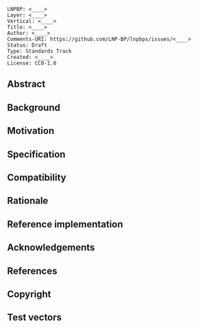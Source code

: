 ```
LNPBP: <____>
Layer: <____>
Vertical: <____>
Title: <____>
Author: <____>
Comments-URI: https://github.com/LNP-BP/lnpbps/issues/<____>
Status: Draft
Type: Standards Track
Created: <____>
License: CC0-1.0
```

## Abstract

## Background

## Motivation

## Specification

## Compatibility

## Rationale

## Reference implementation

## Acknowledgements

## References

## Copyright

## Test vectors
